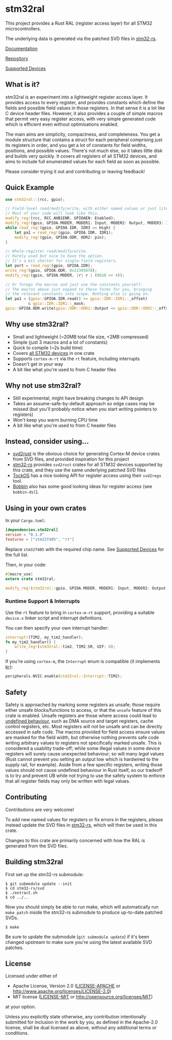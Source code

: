 # stm32ral

This project provides a Rust RAL (register access layer) for all STM32
microcontrollers.

The underlying data is generated via the patched SVD files in
[stm32-rs](https://github.com/adamgreig/stm32-rs).

[Documentation](https://docs.rs/stm32ral)

[Repository](https://github.com/adamgreig/stm32ral)

[Supported Devices](supported_devices.md)

## What is it?

stm32ral is an experiment into a lightweight register access layer. It provides
access to every register, and provides constants which define the fields and
possible field values in those registers. In that sense it is a lot like C
device header files. However, it also provides a couple of simple macros that
permit very easy register access, with very simple generated code which
is efficient even without optimisations enabled.

The main aims are simplicity, compactness, and completeness. You get a module
structure that contains a struct for each peripheral comprising just its
registers in order, and you get a lot of constants for field widths, positions,
and possible values. There's not much else, so it takes little disk and builds
very quickly. It covers all registers of all STM32 devices, and aims to
include full enumerated values for each field as soon as possible.

Please consider trying it out and contributing or leaving feedback!

## Quick Example

```rust
use stm32ral::{rcc, gpio};

// Field-level read/modify/write, with either named values or just literals.
// Most of your code will look like this.
modify_reg!(rcc, RCC.AHB1ENR, GPIOAEN: Enabled);
modify_reg!(gpio, GPIOA.MODER, MODER1: Input, MODER2: Output, MODER3: Input);
while read_reg!(gpio, GPIOA.IDR, IDR3 == High) {
    let pa1 = read_reg!(gpio, GPIOA.IDR, IDR1);
    modify_reg!(gpio, GPIOA.ODR, ODR2: pin);
}

// Whole-register read/modify/write.
// Rarely used but nice to have the option.
// It's a bit shorter for single-field registers.
let port = read_reg!(gpio, GPIOA.IDR);
write_reg!(gpio, GPIOA.ODR, 0x12345678);
modify_reg!(gpio, GPIOA.MODER, |r| r | (0b10 << 4));

// Or forego the macros and just use the constants yourself.
// The macros above just expand to these forms for you, bringing
// the relevant constants into scope. Nothing else is going on.
let pa1 = (gpio::GPIOA.IDR.read() >> gpio::IDR::IDR1::_offset)
          & gpio::IDR::IDR1::_mask;
gpio::GPIOA.ODR.write(gpio::ODR::ODR2::Output << gpio::ODR::ODR2::_offset);
```

## Why use stm32ral?

* Small and lightweight (~20MB total file size, <2MB compressed)
* Simple (just 3 macros and a lot of constants)
* Quick to compile (~2s build time)
* Covers [all STM32 devices](supported_devices.md) in one crate
* Supports `cortex-m-rt` via the `rt` feature, including interrupts
* Doesn't get in your way
* A bit like what you're used to from C header files

## Why not use stm32ral?

* Still experimental, might have breaking changes to API design
* Takes an assume-safe-by-default approach so edge cases may be missed
  (but you'll probably notice when you start writing pointers to registers)
* Won't keep you warm burning CPU time
* A bit like what you're used to from C header files

## Instead, consider using...

* [svd2rust](https://github.com/japaric/svd2rust) is the obvious choice for
  generating Cortex-M device crates from SVD files, and provided inspiration
  for this project
* [stm32-rs](https://github.com/adamgreig/stm32-rs) provides `svd2rust` crates
  for all STM32 devices supported by this crate, and they use the same
  underlying patched SVD files
* [TockOS](https://www.tockos.org/blog/2018/mmio-registers/) has a nice looking
  API for register access using their `svd2regs` tool.
* [Bobbin](http://www.bobbin.io/) also has some good looking ideas for register
  access (see `bobbin-dsl`).

## Using in your own crates

In your `Cargo.toml`:
```toml
[dependencies.stm32ral]
version = "0.1.0"
features = ["stm32f405", "rt"]
```
Replace `stm32f405` with the required chip name. See
[Supported Devices](supported_devices.md) for the full list.

Then, in your code:
```rust
#[macro_use]
extern crate stm32ral;

modify_reg!(stm32ral::gpio, GPIOA.MODER, MODER1: Input, MODER2: Output, MODER3: Input);
```

### Runtime Support & Interrupts

Use the `rt` feature to bring in `cortex-m-rt` support, providing a suitable
`device.x` linker script and interrupt definitions.

You can then specify your own interrupt handler:
```rust
interrupt!(TIM2, my_tim2_handler);
fn my_tim2_handler() {
    write_reg!(stm32ral::tim2, TIM2.SR, UIF: 0);
}
```

If you're using `cortex-m`, the `Interrupt` enum is compatible (it implements
[`Nr`](https://docs.rs/bare-metal/0.2.0/bare_metal/trait.Nr.html)):
```rust
peripherals.NVIC.enable(stm32ral::Interrupt::TIM2);
```

## Safety

Safety is approached by marking some registers as unsafe; those require either
unsafe blocks/functions to access, or that the `unsafe` feature of this crate
is enabled. Unsafe registers are those where access could lead to [undefined
behaviour](https://doc.rust-lang.org/reference/behavior-considered-undefined.html),
such as DMA source and target registers, cache control registers, etc. Most
registers will not be unsafe and can be directly accessed in safe code. The
macros provided for field access ensure values are masked for the field width,
but otherwise nothing prevents safe code writing arbitrary values to registers
not specifically marked unsafe. This is considered a usability trade-off;
while some illegal values in some device registers will surely cause unexpected
behaviour; so will many _legal_ values (Rust cannot prevent you setting an
output low which is hardwired to the supply rail, for example). Aside from
a few specific registers, writing those values should not cause undefined
behaviour in Rust itself, so our tradeoff is to try and prevent UB while not
trying to use the safety system to enforce that all register fields may only
be written with legal values.

## Contributing

Contributions are very welcome!

To add new named values for registers or fix errors in the registers, please
instead update the SVD files in
[stm32-rs](https://github.com/adamgreig/stm32-rs), which will then be used
in this crate.

Changes to this crate are primarily concerned with how the RAL is generated
from the SVD files.

## Building stm32ral

First set up the stm32-rs submodule:
```
$ git submodule update --init
$ cd stm32-rs/svd
$ ./extract.sh
$ cd ../..
```

Now you should simply be able to run make, which will automatically run
`make patch` inside the stm32-rs submodule to produce up-to-date patched SVDs.
```
$ make
```

Be sure to update the submodule (`git submodule update`) if it's been changed
upstream to make sure you're using the latest available SVD patches.

## License

Licensed under either of

- Apache License, Version 2.0 ([LICENSE-APACHE](LICENSE-APACHE) or http://www.apache.org/licenses/LICENSE-2.0)
- MIT license ([LICENSE-MIT](LICENSE-MIT) or http://opensource.org/licenses/MIT)

at your option.

Unless you explicitly state otherwise, any contribution intentionally submitted
for inclusion in the work by you, as defined in the Apache-2.0 license, shall be
dual licensed as above, without any additional terms or conditions.

